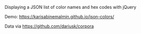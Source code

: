 Displaying a JSON list of color names and hex codes with jQuery

Demo: https://karisabinemalmin.github.io/json-colors/

Data via https://github.com/dariusk/corpora
